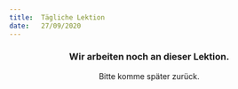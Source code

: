 ```yaml
---
title:  Tägliche Lektion
date:   27/09/2020
---
```


### <center>Wir arbeiten noch an dieser Lektion.</center>
<center>Bitte komme später zurück.</center>